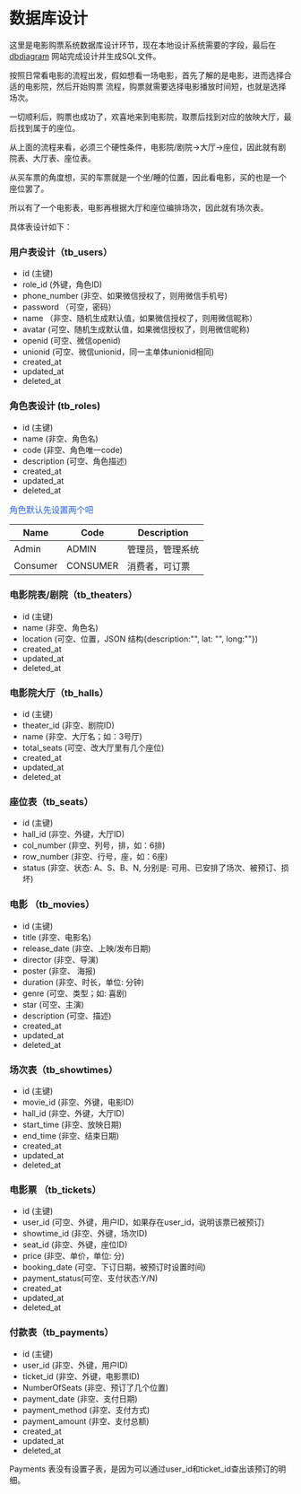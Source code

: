 # 数据库设计

这里是电影购票系统数据库设计环节，现在本地设计系统需要的字段，最后在 [dbdiagram](https://dbdiagram.io/d/63e90c55296d97641d804b10) 网站完成设计并生成SQL文件。

按照日常看电影的流程出发，假如想看一场电影，首先了解的是电影，进而选择合适的电影院，然后开始购票
流程，购票就需要选择电影播放时间短，也就是选择场次。

一切顺利后，购票也成功了，欢喜地来到电影院，取票后找到对应的放映大厅，最后找到属于的座位。

从上面的流程来看，必须三个硬性条件，电影院/剧院->大厅->座位，因此就有剧院表、大厅表、座位表。

从买车票的角度想，买的车票就是一个坐/睡的位置，因此看电影，买的也是一个座位罢了。

所以有了一个电影表，电影再根据大厅和座位编排场次，因此就有场次表。

具体表设计如下：

### 用户表设计（tb_users）
- id           (主键)
- role_id      (外键，角色ID)
- phone_number (非空、如果微信授权了，则用微信手机号)
- password    （可空，密码）
- name        （非空、随机生成默认值，如果微信授权了，则用微信昵称）
- avatar       (可空、随机生成默认值，如果微信授权了，则用微信昵称)
- openid       (可空、微信openid)
- unionid      (可空、微信unionid，同一主单体unionid相同)
- created_at
- updated_at
- deleted_at

### 角色表设计 (tb_roles)
- id            (主键)
- name          (非空、角色名)
- code          (非空、角色唯一code)
- description   (可空、角色描述)
- created_at
- updated_at
- deleted_at

<p style="font-size: 15px; color: #2563eb;">角色默认先设置两个吧</p>

| Name        | Code        | Description | 
| ----------- | ----------- | ----------- |
| Admin       | ADMIN       |  管理员，管理系统
| Consumer    | CONSUMER    |  消费者，可订票

### 电影院表/剧院（tb_theaters）
- id            (主键)
- name          (非空、角色名)
- location      (可空、位置，JSON 结构{description:"", lat: "", long:""})
- created_at
- updated_at
- deleted_at

### 电影院大厅（tb_halls）
- id            (主键)
- theater_id    (非空、剧院ID)
- name          (非空、大厅名；如：3号厅)
- total_seats   (可空、改大厅里有几个座位)
- created_at
- updated_at
- deleted_at

### 座位表（tb_seats）
- id            (主键)
- hall_id       (非空、外键，大厅ID)
- col_number    (非空、列号，排，如：6排)
- row_number    (非空、行号，座，如：6座)
- status        (非空、状态: A、S、B、N, 分别是: 可用、已安排了场次、被预订、损坏)

### 电影 （tb_movies）
- id            (主键)
- title         (非空、电影名)
- release_date  (非空、上映/发布日期)
- director      (非空、导演)
- poster        (非空、 海报)
- duration      (非空、时长，单位: 分钟)
- genre         (可空、类型；如: 喜剧)
- star          (可空、主演)
- description   (可空、描述)
- created_at
- updated_at
- deleted_at

### 场次表（tb_showtimes）
- id            (主键)
- movie_id      (非空、外键，电影ID)
- hall_id       (非空、外键，大厅ID)
- start_time    (非空、放映日期)
- end_time      (非空、结束日期)
- created_at
- updated_at
- deleted_at

### 电影票 （tb_tickets）
- id            (主键)
- user_id       (可空、外键，用户ID，如果存在user_id，说明该票已被预订)
- showtime_id   (非空、外键，场次ID)
- seat_id       (非空、外键，座位ID)
- price         (非空、单价，单位: 分)
- booking_date  (可空、下订日期，被预订时设置时间)
- payment_status(可空、支付状态:Y/N)
- created_at
- updated_at
- deleted_at

### 付款表（tb_payments）
- id             (主键)
- user_id        (非空、外键，用户ID)
- ticket_id      (非空、外键，电影票ID)
- NumberOfSeats  (非空、预订了几个位置)
- payment_date   (非空、支付日期)
- payment_method (非空、支付方式)
- payment_amount (非空、支付总额)
- created_at     
- updated_at
- deleted_at

Payments 表没有设置子表，是因为可以通过user_id和ticket_id查出该预订的明细。


